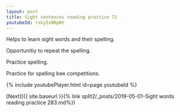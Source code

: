 ```yaml
---
layout: post
title: Sight sentences reading practice 72
youtubeId: rskyIxNRpNY
---
```

 
 
Helps to learn sight words and their spelling.

Opportunitiy to repeat the spelling. 

Practice spelling. 
 
Practice for spelling bee competitions. 
 
{% include youtubePlayer.html id=page.youtubeId %}
 
 

[Next]({{ site.baseurl }}{% link  split2/_posts/2019-05-01-Sight words reading practice 283.md%})
 
